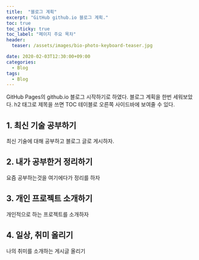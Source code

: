 ```yaml
---
title:  "블로그 계획"
excerpt: "GitHub github.io 블로그 계획."
toc: true
toc_sticky: true
toc_label: "페이지 주요 목차"
header:
  teaser: /assets/images/bio-photo-keyboard-teaser.jpg

date: 2020-02-03T12:30:00+09:00
categories:
  - Blog
tags:
  - Blog
---
```


GitHub Pages의 github.io 블로그 시작하기로 하였다.
블로그 계획을 한번 세워보았다. h2 태그로 제목을 쓰면
TOC 테이블로 오른쪽 사이드바에 보여줄 수 있다.

## 1. 최신 기술 공부하기

최신 기술에 대해 공부하고 블로그 글로 게시하자.

## 2. 내가 공부한거 정리하기

요즘 공부하는것을 여기에다가 정리를 하자

## 3. 개인 프로젝트 소개하기

개인적으로 하는 프로젝트를 소개하자

## 4. 일상, 취미 올리기

나의 취미를 소개하는 게시글 올리기